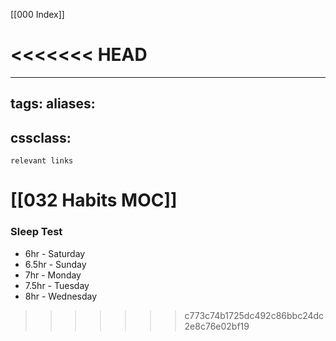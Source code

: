 [[000 Index]]

<<<<<<< HEAD
=======
---
tags: 
aliases: 
  - 
cssclass: 
---
`relevant links`

 # [[032 Habits MOC]]


### Sleep Test
- 6hr - Saturday
- 6.5hr - Sunday
- 7hr - Monday
- 7.5hr - Tuesday
- 8hr - Wednesday
>>>>>>> c773c74b1725dc492c86bbc24dc2e8c76e02bf19
